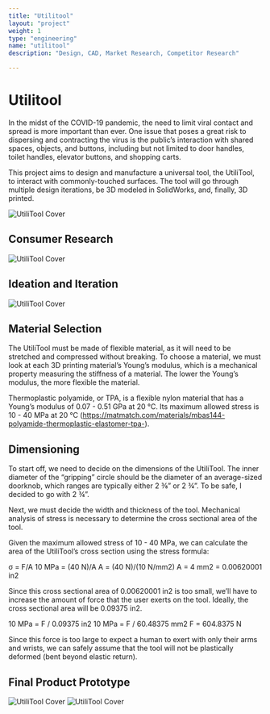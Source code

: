 ```yaml
---
title: "Utilitool"
layout: "project"
weight: 1
type: "engineering"
name: "utilitool"
description: "Design, CAD, Market Research, Competitor Research"

---
```


# Utilitool

In the midst of the COVID-19 pandemic, the need to limit viral contact and spread is more important than ever. One issue that poses a great risk to dispersing and contracting the virus is the public’s interaction with shared spaces, objects, and buttons, including but not limited to door handles, toilet handles, elevator buttons, and shopping carts.

This project aims to design and manufacture a universal tool, the UtiliTool, to interact with commonly-touched surfaces. The tool will go through multiple design iterations, be 3D modeled in SolidWorks, and, finally, 3D printed.

![UtiliTool Cover](/img/IndustrialDesignPortfolio210.jpg)

## Consumer Research

![UtiliTool Cover](/img/IndustrialDesignPortfolio211.jpg)

## Ideation and Iteration

![UtiliTool Cover](/img/IndustrialDesignPortfolio212.jpg)

## Material Selection

The UtiliTool must be made of flexible material, as it will need to be stretched and compressed without breaking. To choose a material, we must look at each 3D printing material’s Young’s modulus, which is a mechanical property measuring the stiffness of a material. The lower the Young’s modulus, the more flexible the material.

Thermoplastic polyamide, or TPA, is a flexible nylon material that has a Young’s modulus of 0.07 - 0.51 GPa at 20 °C. Its maximum allowed stress is 10 - 40 MPa at 20 °C (https://matmatch.com/materials/mbas144-polyamide-thermoplastic-elastomer-tpa-).

## Dimensioning

To start off, we need to decide on the dimensions of the UtiliTool. The inner diameter of the “gripping” circle should be the diameter of an average-sized doorknob, which ranges are typically either 2 ⅜” or 2 ¾”. To be safe, I decided to go with 2 ¾”.

Next, we must decide the width and thickness of the tool. Mechanical analysis of stress is necessary to determine the cross sectional area of the tool.

Given the maximum allowed stress of 10 - 40 MPa, we can calculate the area of the UtiliTool’s cross section using the stress formula:

σ = F/A
10 MPa = (40 N)/A
A = (40 N)/(10 N/mm2)
A = 4 mm2 = 0.00620001 in2

Since this cross sectional area of 0.00620001 in2 is too small, we’ll have to increase the amount of force that the user exerts on the tool. Ideally, the cross sectional area will be 0.09375 in2.

10 MPa = F / 0.09375 in2
10 MPa = F / 60.48375 mm2
F = 604.8375 N

Since this force is too large to expect a human to exert with only their arms and wrists, we can safely assume that the tool will not be plastically deformed (bent beyond elastic return).

## Final Product Prototype

![UtiliTool Cover](/img/IndustrialDesignPortfolio213.jpg)
![UtiliTool Cover](/img/IndustrialDesignPortfolio214.jpg)
